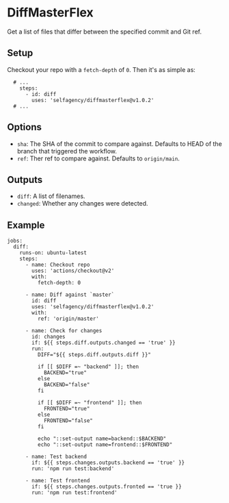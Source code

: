 # DiffMasterFlex

Get a list of files that differ between the specified commit and Git ref.

## Setup

Checkout your repo with a `fetch-depth` of `0`. Then it's as simple as:

```
  # ...
    steps:
      - id: diff
        uses: 'selfagency/diffmasterflex@v1.0.2'
  # ...
```

## Options

- `sha`: The SHA of the commit to compare against. Defaults to HEAD of the
  branch that triggered the workflow.
- `ref`: Ther ref to compare against. Defaults to `origin/main`.

## Outputs

- `diff`: A list of filenames.
- `changed`: Whether any changes were detected.

## Example

```
jobs:
  diff:
    runs-on: ubuntu-latest
    steps:
      - name: Checkout repo
        uses: 'actions/checkout@v2'
        with:
          fetch-depth: 0

      - name: Diff against `master`
        id: diff
        uses: 'selfagency/diffmasterflex@v1.0.2'
        with:
          ref: 'origin/master'

      - name: Check for changes
        id: changes
        if: ${{ steps.diff.outputs.changed == 'true' }}
        run:
          DIFF="${{ steps.diff.outputs.diff }}"

          if [[ $DIFF =~ "backend" ]]; then
            BACKEND="true"
          else
            BACKEND="false"
          fi

          if [[ $DIFF =~ "frontend" ]]; then
            FRONTEND="true"
          else
            FRONTEND="false"
          fi

          echo "::set-output name=backend::$BACKEND"
          echo "::set-output name=frontend::$FRONTEND"

      - name: Test backend
        if: ${{ steps.changes.outputs.backend == 'true' }}
        run: 'npm run test:backend'

      - name: Test frontend
        if: ${{ steps.changes.outputs.fronted == 'true }}
        run: 'npm run test:frontend'
```
